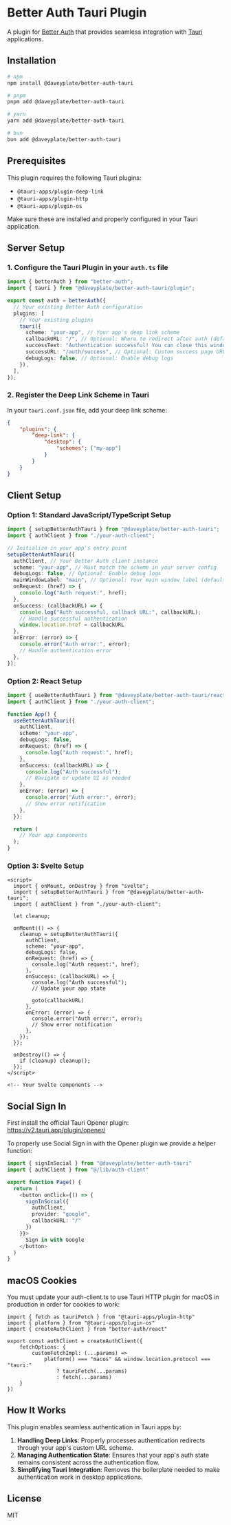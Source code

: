 # Better Auth Tauri Plugin

A plugin for [Better Auth](https://better-auth.com) that provides seamless integration with [Tauri](https://tauri.app) applications.

## Installation

```bash
# npm
npm install @daveyplate/better-auth-tauri

# pnpm
pnpm add @daveyplate/better-auth-tauri

# yarn
yarn add @daveyplate/better-auth-tauri

# bun
bun add @daveyplate/better-auth-tauri
```

## Prerequisites

This plugin requires the following Tauri plugins:

- `@tauri-apps/plugin-deep-link`
- `@tauri-apps/plugin-http`
- `@tauri-apps/plugin-os`

Make sure these are installed and properly configured in your Tauri application.

## Server Setup

### 1. Configure the Tauri Plugin in your `auth.ts` file

```typescript
import { betterAuth } from "better-auth";
import { tauri } from "@daveyplate/better-auth-tauri/plugin";

export const auth = betterAuth({
  // Your existing Better Auth configuration
  plugins: [
    // Your existing plugins
    tauri({
      scheme: "your-app", // Your app's deep link scheme
      callbackURL: "/", // Optional: Where to redirect after auth (default: "/")
      successText: "Authentication successful! You can close this window.", // Optional
      successURL: "/auth/success", // Optional: Custom success page URL that will receive a ?tauriRedirect search parameter
      debugLogs: false, // Optional: Enable debug logs
    }),
  ],
});
```

### 2. Register the Deep Link Scheme in Tauri

In your `tauri.conf.json` file, add your deep link scheme:

```json
{
    "plugins": {
        "deep-link": {
            "desktop": {
                "schemes": ["my-app"]
            }
        }
    }
}
```

## Client Setup

### Option 1: Standard JavaScript/TypeScript Setup

```typescript
import { setupBetterAuthTauri } from "@daveyplate/better-auth-tauri";
import { authClient } from "./your-auth-client";

// Initialize in your app's entry point
setupBetterAuthTauri({
  authClient, // Your Better Auth client instance
  scheme: "your-app", // Must match the scheme in your server config
  debugLogs: false, // Optional: Enable debug logs
  mainWindowLabel: "main", // Optional: Your main window label (default: "main")
  onRequest: (href) => {
    console.log("Auth request:", href);
  },
  onSuccess: (callbackURL) => {
    console.log("Auth successful, callback URL:", callbackURL);
    // Handle successful authentication
    window.location.href = callbackURL
  },
  onError: (error) => {
    console.error("Auth error:", error);
    // Handle authentication error
  },
});
```

### Option 2: React Setup

```typescript
import { useBetterAuthTauri } from "@daveyplate/better-auth-tauri/react";
import { authClient } from "./your-auth-client";

function App() {
  useBetterAuthTauri({
    authClient,
    scheme: "your-app",
    debugLogs: false,
    onRequest: (href) => {
      console.log("Auth request:", href);
    },
    onSuccess: (callbackURL) => {
      console.log("Auth successful");
      // Navigate or update UI as needed
    },
    onError: (error) => {
      console.error("Auth error:", error);
      // Show error notification
    },
  });

  return (
    // Your app components
  );
}
```

### Option 3: Svelte Setup

```svelte
<script>
  import { onMount, onDestroy } from "svelte";
  import { setupBetterAuthTauri } from "@daveyplate/better-auth-tauri";
  import { authClient } from "./your-auth-client";
  
  let cleanup;
  
  onMount(() => {
    cleanup = setupBetterAuthTauri({
      authClient,
      scheme: "your-app",
      debugLogs: false,
      onRequest: (href) => {
        console.log("Auth request:", href);
      },
      onSuccess: (callbackURL) => {
        console.log("Auth successful");
        // Update your app state

        goto(callbackURL)
      },
      onError: (error) => {
        console.error("Auth error:", error);
        // Show error notification
      },
    });
  });
  
  onDestroy(() => {
    if (cleanup) cleanup();
  });
</script>

<!-- Your Svelte components -->
```

## Social Sign In

First install the official Tauri Opener plugin:
https://v2.tauri.app/plugin/opener/

To properly use Social Sign in with the Opener plugin we provide a helper function:

```ts
import { signInSocial } from "@daveyplate/better-auth-tauri"
import { authClient } from "@/lib/auth-client"

export function Page() {
  return (
    <button onClick={() => {
      signInSocial({
        authClient,
        provider: "google",
        callbackURL: "/"
      })
    }}>
      Sign in with Google
    </button>
  )
}
```

## macOS Cookies

You must update your auth-client.ts to use Tauri HTTP plugin for macOS in production in order for cookies to work:

```tsx
import { fetch as tauriFetch } from "@tauri-apps/plugin-http"
import { platform } from "@tauri-apps/plugin-os"
import { createAuthClient } from "better-auth/react"

export const authClient = createAuthClient({
    fetchOptions: {
        customFetchImpl: (...params) =>
            platform() === "macos" && window.location.protocol === "tauri:"
                ? tauriFetch(...params)
                : fetch(...params)
    }
})
```

## How It Works

This plugin enables seamless authentication in Tauri apps by:

1. **Handling Deep Links**: Properly processes authentication redirects through your app's custom URL scheme.
2. **Managing Authentication State**: Ensures that your app's auth state remains consistent across the authentication flow.
3. **Simplifying Tauri Integration**: Removes the boilerplate needed to make authentication work in desktop applications.

## License

MIT